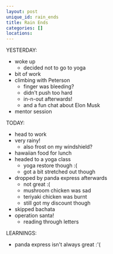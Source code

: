```yaml
---
layout: post
unique_id: rain_ends
title: Rain Ends
categories: []
locations: 
---
```


YESTERDAY:
* woke up
  * decided not to go to yoga
* bit of work
* climbing with Peterson
  * finger was bleeding?
  * didn't push too hard
  * in-n-out afterwards!
  * and a fun chat about Elon Musk
* mentor session

TODAY:
* head to work
* very rainy!
  * also frost on my windshield?
* hawaiian food for lunch
* headed to a yoga class
  * yoga restore though :(
  * got a bit stretched out though
* dropped by panda express afterwards
  * not great :(
  * mushroom chicken was sad
  * teriyaki chicken was burnt
  * still got my discount though
* skipped bachata
* operation santa!
  * reading through letters

LEARNINGS:
* panda express isn't always great :'(
